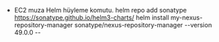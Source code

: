 - EC2 muza Helm hüyleme komutu.
helm repo add sonatype https://sonatype.github.io/helm3-charts/
helm install my-nexus-repository-manager sonatype/nexus-repository-manager --version 49.0.0
--
